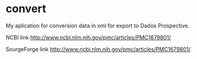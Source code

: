 convert
=======

My aplication for conversion data in xml for export to Dados Prospective.


NCBI link http://www.ncbi.nlm.nih.gov/pmc/articles/PMC1679801/

SourgeForge link http://www.ncbi.nlm.nih.gov/pmc/articles/PMC1679801/

